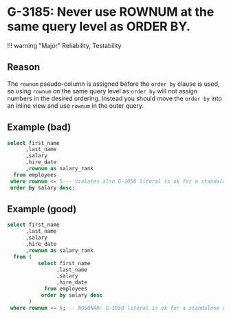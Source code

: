 # G-3185: Never use ROWNUM at the same query level as ORDER BY.

!!! warning "Major"
    Reliability, Testability

## Reason

The `rownum` pseudo-column is assigned before the `order by` clause is used, so using `rownum` on the same query level as `order by` will not assign numbers in the desired ordering. Instead you should move the `order by` into an inline view and use `rownum` in the outer query.

## Example (bad)

``` sql
select first_name
      ,last_name
      ,salary
      ,hire_date
      ,rownum as salary_rank
  from employees
 where rownum <= 5 -- violates also G-1050 literal is ok for a standalone query
 order by salary desc;
```

## Example (good)

``` sql
select first_name
      ,last_name
      ,salary
      ,hire_date
      ,rownum as salary_rank
  from (
          select first_name
                ,last_name
                ,salary
                ,hire_date
            from employees
           order by salary desc
       )
 where rownum <= 5; -- NOSONAR: G-1050 literal is ok for a standalone query
```